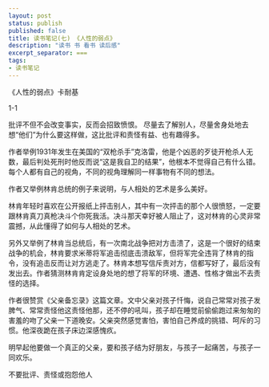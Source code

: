 ```yaml
---
layout: post
status: publish
published: false
title: 读书笔记(七) 《人性的弱点》
description: "读书 书 看书 读后感"
excerpt_separator: ===
tags:
- 读书笔记
---
```


《人性的弱点》卡耐基
 
1-1
 
批评不但不会改变事实，反而会招致愤恨。
尽量去了解别人，尽量舍身处地去想“他们”为什么要这样做，这比批评和责怪有益、也有趣得多。
 
作者举例1931年发生在美国的“双枪杀手”克洛雷，他是个凶恶的歹徒开枪杀人无数，最后判处死刑时他反而说“这是我自卫的结果”，他根本不觉得自己有什么错。每个人都有自己的视角，不同的视角理解同一样事物有不同的想法。
 
作者又举例林肯总统的例子来说明，与人相处的艺术是多么美好。
 
林肯年轻时喜欢在公开报纸上抨击别人，其中有一次抨击的那个人很愤怒，一定要跟林肯真刀真枪决斗个你死我活。决斗那天幸好被人阻止了，这对林肯的心灵非常震撼，从此懂得了如何与人相处的艺术。
 
另外又举例了林肯当总统后，有一次南北战争把对方击溃了，这是一个很好的结束战争的机会，林肯要求米蒂将军追击彻底击溃敌军，但将军完全违背了林肯的指令，没有追击反而让对方逃走了。林肯本想写信斥责对方，信都写好了，最后没有发出去。作者猜测林肯肯定设身处地的想了将军的环境、遭遇、性格才做出不去责怪的选择。
 
作者很赞赏《父亲备忘录》这篇文章。文中父亲对孩子忏悔，说自己常常对孩子发脾气、常常责怪他这责怪他那，还不停的吼叫，孩子却在睡觉前偷偷跑过来匆匆的害羞的吻了父亲一下道晚安。父亲突然感觉害怕，害怕自己养成的挑错、呵斥的习惯。他深夜跪在孩子床边深感愧疚。
 
明早起他要做一个真正的父亲，要和孩子结为好朋友，与孩子一起痛苦，与孩子一同欢乐。
 
不要批评、责怪或抱怨他人